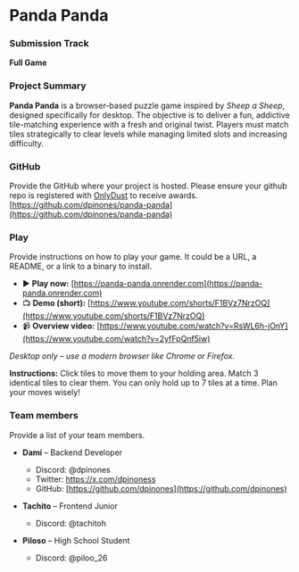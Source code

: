# Panda Panda

### Submission Track

**Full Game**

### Project Summary

**Panda Panda** is a browser-based puzzle game inspired by *Sheep a Sheep*, designed specifically for desktop. The objective is to deliver a fun, addictive tile-matching experience with a fresh and original twist. Players must match tiles strategically to clear levels while managing limited slots and increasing difficulty.

### GitHub

Provide the GitHub where your project is hosted. Please ensure your github repo is registered with [OnlyDust](https://app.onlydust.com/p/create) to receive awards.
[https://github.com/dpinones/panda-panda](https://github.com/dpinones/panda-panda)

### Play

Provide instructions on how to play your game. It could be a URL, a README, or a link to a binary to install.
* ▶️ **Play now:** [https://panda-panda.onrender.com](https://panda-panda.onrender.com)
* 📺 **Demo (short):** [https://www.youtube.com/shorts/F1BVz7NrzOQ](https://www.youtube.com/shorts/F1BVz7NrzOQ)
* 📹 **Overview video:** [https://www.youtube.com/watch?v=RsWL6h-jOnY](https://www.youtube.com/watch?v=2yfFpQnf5iw)

*Desktop only – use a modern browser like Chrome or Firefox.*

**Instructions:** Click tiles to move them to your holding area. Match 3 identical tiles to clear them. You can only hold up to 7 tiles at a time. Plan your moves wisely!

### Team members

Provide a list of your team members.

* **Dami** – Backend Developer

  * Discord: @dpinones
  * Twitter: https://x.com/dpinoness
  * GitHub: [https://github.com/dpinones](https://github.com/dpinones)
* **Tachito** – Frontend Junior

  * Discord: @tachitoh
* **Piloso** – High School Student

  * Discord: @piloo_26
